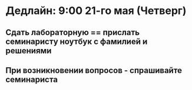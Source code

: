 # Дедлайн: 9:00 21-го мая (Четверг)
## Сдать лабораторную == прислать семинаристу ноутбук с фамилией и решениями
## При возникновении вопросов - спрашивайте семинариста
